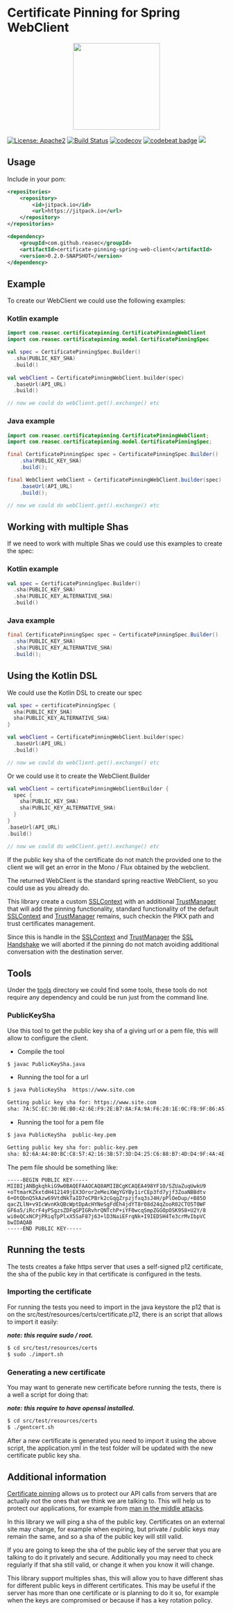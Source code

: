# Certificate Pinning for Spring WebClient
<p align='center'>
<img width="200" src='https://raw.githubusercontent.com/reasec/reasec/master/img/reasec.png'/>
</p>

[![License: Apache2](https://img.shields.io/badge/license-Apache%202-blue.svg)](/LICENSE)
[![Build Status](https://travis-ci.com/reasec/certificate-pinning-spring-web-client.svg?branch=master)](https://travis-ci.com/reasec/certificate-pinning-spring-web-client)
[![codecov](https://codecov.io/gh/reasec/certificate-pinning-spring-web-client/branch/master/graph/badge.svg)](https://codecov.io/gh/reasec/certificate-pinning-spring-web-client)
[![codebeat badge](https://codebeat.co/badges/975ca4cc-6deb-4da6-8e7c-15fb89183047)](https://codebeat.co/projects/github-com-reasec-certificate-pinning-spring-web-client-master)
[![](https://jitpack.io/v/reasec/certificate-pinning-spring-web-client.svg)](https://jitpack.io/#reasec/certificate-pinning-spring-web-client)


## Usage

Include in your pom:

```xml
<repositories>
    <repository>
        <id>jitpack.io</id>
        <url>https://jitpack.io</url>
    </repository>
</repositories>

<dependency>
    <groupId>com.github.reasec</groupId>
    <artifactId>certificate-pinning-spring-web-client</artifactId>
    <version>0.2.0-SNAPSHOT</version>
</dependency>
```

## Example

To create our WebClient we could use the following examples:

### Kotlin example

```kotlin
import com.reasec.certificatepinning.CertificatePinningWebClient
import com.reasec.certificatepinning.model.CertificatePinningSpec

val spec = CertificatePinningSpec.Builder()
  .sha(PUBLIC_KEY_SHA)
  .build()
        
val webClient = CertificatePinningWebClient.builder(spec)
  .baseUrl(API_URL)
  .build()

// now we could do webClient.get().exchange() etc
```
### Java example

```java
import com.reasec.certificatepinning.CertificatePinningWebClient;
import com.reasec.certificatepinning.model.CertificatePinningSpec;

final CertificatePinningSpec spec = CertificatePinningSpec.Builder()
    .sha(PUBLIC_KEY_SHA)
    .build();

final WebClient webClient = CertificatePinningWebClient.builder(spec)
    .baseUrl(API_URL)
    .build();

// now we could do webClient.get().exchange() etc
```

## Working with multiple Shas

If we need to work with multiple Shas we could use this examples to create the spec:

### Kotlin example

```kotlin
val spec = CertificatePinningSpec.Builder()
  .sha(PUBLIC_KEY_SHA)
  .sha(PUBLIC_KEY_ALTERNATIVE_SHA)
  .build()
```
### Java example

```java
final CertificatePinningSpec spec = CertificatePinningSpec.Builder()
  .sha(PUBLIC_KEY_SHA)
  .sha(PUBLIC_KEY_ALTERNATIVE_SHA)
  .build();
```

## Using the Kotlin DSL

We could use the Kotlin DSL to create our spec

```kotlin
val spec = certificatePinningSpec {
  sha(PUBLIC_KEY_SHA)
  sha(PUBLIC_KEY_ALTERNATIVE_SHA)
}

val webClient = CertificatePinningWebClient.builder(spec)
  .baseUrl(API_URL)
  .build()

// now we could do webClient.get().exchange() etc
```

Or we could use it to create the WebClient.Builder

```kotlin
val webClient = certificatePinningWebClientBuilder {
  spec {
    sha(PUBLIC_KEY_SHA)
    sha(PUBLIC_KEY_ALTERNATIVE_SHA)
  }
}
.baseUrl(API_URL)
.build()

// now we could do webClient.get().exchange() etc    
```

If the public key sha of the certificate do not match the provided one to the client we will get an error in the Mono / Flux obtained by the webclient.

The returned WebClient is the standard spring reactive WebClient, so you could use as you already do.

This library create a custom [SSLContext](https://docs.oracle.com/javase/8/docs/api/javax/net/ssl/SSLContext.html) with an additional [TrustManager](https://docs.oracle.com/javase/8/docs/api/javax/net/ssl/TrustManager.html) that will add the pinning functionality, standard functionality of the default [SSLContext](https://docs.oracle.com/javase/8/docs/api/javax/net/ssl/SSLContext.html) and [TrustManager](https://docs.oracle.com/javase/8/docs/api/javax/net/ssl/TrustManager.html) remains, such checkin the PIKX path and trust certificates management.

Since this is handle in the [SSLContext](https://docs.oracle.com/javase/8/docs/api/javax/net/ssl/SSLContext.html) and [TrustManager](https://docs.oracle.com/javase/8/docs/api/javax/net/ssl/TrustManager.html) the [SSL Handshake](https://medium.com/@kasunpdh/ssl-handshake-explained-4dabb87cdce) we will aborted if the pinning do not match avoiding additional conversation with the destination server.

## Tools

Under the [tools](/tools) directory we could find some tools, these tools do not require any dependency and could be run just from the command line.

### PublicKeySha

Use this tool to get the public key sha of a giving url or a pem file, this will allow to configure the client.

- Compile the tool

```bash
$ javac PublicKeySha.java
```

- Running the tool for a url

```bash
$ java PublicKeySha  https://www.site.com

Getting public key sha for: https://www.site.com
sha: 7A:5C:EC:30:0E:B0:42:6E:F9:2E:B7:8A:FA:9A:F6:28:1E:0C:FB:9F:86:A5:3D:45:75:24:86:8B:56:F2:67:B3
```

- Running the tool for a pem file

```bash
$ java PublicKeySha  public-key.pem

Getting public key sha for: public-key.pem
sha: B2:6A:A4:80:BC:C8:57:42:16:3B:57:3D:D4:25:C6:88:B7:4D:D4:9F:4A:4E:EE:5E:DF:D4:34:D0:33:98:3A:7F
```
The pem file should be something like:

```
-----BEGIN PUBLIC KEY-----
MIIBIjANBgkqhkiG9w0BAQEFAAOCAQ8AMIIBCgKCAQEA498YF1O/SZUaZuqUwkU9
+oTtmarKZkxtdH412149jEX3Oror2eMeiXWgYGYBy1irCEp3fd7yjf3ZoaNBBdtv
6+OtQbnQ5kAzw69VtdNkTaID7oCPBrk2cGqgZrpzjfxq3sJ4H/pPlOeDup/+B85O
qacZLlN+v9IcWvnKkQBcWptDpAcHYNeSgFdEh4jdYT8r08d24qZooR02CTO5T0WF
GF6a5/iRcrF4yPSgzsZDFqGPIGRvhrQNTchP+iYF0wcqSmpZGGOpOSK958+U2Y/8
wi0eQCxNCPjPRiqTpPlxX5SaF87j63+lD3NaiEFrqNk+I9IEDSH4Te3crMvIbpVC
bwIDAQAB
-----END PUBLIC KEY-----
```
## Running the tests
The tests creates a fake https server that uses a self-signed p12 certificate, the sha of the public key in that certificate is configured in the tests.

### Importing the certificate
For running the tests you need to import in the java keystore the p12 that is on the src/test/resources/certs/certificate.p12, there is an script that allows to import it easily:

***note: this require sudo / root.***

```bash
$ cd src/test/resources/certs
$ sudo ./import.sh
```

### Generating a new certificate
You may want to generate new certificate before running the tests, there is a well a script for doing that:

***note: this require to have openssl installed.***

```bash
$ cd src/test/resources/certs
$ ./gentcert.sh
```
After a new certificate is generated you need to import it using the above script, the application.yml in the test folder will be updated with the new certificate public key sha.

## Additional information

[Certificate pinning](https://www.owasp.org/index.php/Certificate_and_Public_Key_Pinning) allows us to protect our API calls from servers that are actually not the ones that we think we are talking to. This will help us to protect our applications, for example from [man in the middle attacks](https://www.owasp.org/index.php/Man-in-the-middle_attack).

In this library we will ping a sha of the public key. Certificates on an external site may change, for example when expiring, but private / public keys may remain the same, and so a sha of the public key will still valid.

If you are going to keep the sha of the public key of the server that you are talking to do it privately and secure. Additionally you may need to check regularly if that sha still valid, or change it when you know it will change.

This library support multiples shas, this will allow you to have different shas for different public keys in different certificates. This may be useful if the server has more than one certificate or is planning to do it so, for example when the keys are compromised or because if has a key rotation policy.
